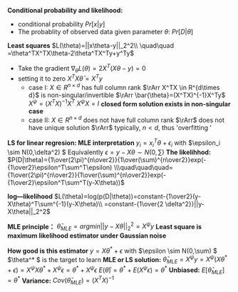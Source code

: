 **Conditional probability and likelihood:**

* conditional probability $Pr[x|y]$
* The probablity of observed data given parameter $\theta$: $Pr[D|\theta]$

**Least squares**
$L(\theta)=||x\theta-y||_2^2\\
\quad\quad =\theta^TX^TX\theta-2\theta^TX^Ty+y^Ty$
* Take the gradient
  $\nabla_\theta L(\theta)=2X^T(X\theta-y)=0$
* setting it to zero
  $X^TX\bar{\theta}=X^Ty$
  * case I:
    $X\in R^{n\times d}$ has full column rank
    $\rArr X^TX \in R^{d\times d}$ is non-singular/invertible
    $\rArr \bar{\theta}=(X^TX)^{-1}X^Ty$
    $X^\psi=(X^TX)^{-1}X^T$
    $X^\psi X=I$
    **closed form solution exists in non-singular case**
  * case II:
   $X\in R^{n\times d}$ does not have full column rank
   $\rArr$ does not have unique solution
   $\rArr$ typically, $n<d$, thus 'overfitting '

**LS for linear regresion: MLE interpretation**
$y_i=x_i^T\theta+\epsilon_i$  with $\epsilon_i \sim N(0,\delta^2) $
Equivalently
$\epsilon=y-X\theta \sim N(0,\sum)$
**The likelihhod:**
$P(D|\theta)={1\over(2\pi)^{n\over2}}{1\over(\sum)^{n\over2}}exp(-{1\over2}\epsilon^T\sum^T\epsilon)
\\\quad\quad\quad={1\over(2\pi)^{n\over2}}{1\over(\sum)^{n\over2}}exp(-{1\over2}\epsilon^T\sum^T(y-X\theta))$

**log—likelihood**
$L(\theta)=log(p(D|\theta))=constant-{1\over2}(y-X\theta)^T\sum^{-1}(y-X\theta)\\
=constant-{1\over{2 \delta^2}}||y-X\theta||_2^2$

**MLE principle：**
$\bar{\theta}_{MLE}=argmin||y-X\theta||_2^2=X^\psi y$
**Least square is maximum likelihood estimator under Gaussian noise**

**How good is this estimator**
$y=X\theta^*+\epsilon$ with $\epsilon \sim N(0,\sum)
$
$\theta^* $ is the target to learn
**MLE or LS solution:**
$\bar{\theta}_{MLE}=X^\psi y=X^\psi(X\theta^*+\epsilon)=X^\psi X\theta^*+X^\psi \epsilon=\theta^*+X^\psi\epsilon$
$E(\bar{\theta})=\theta^*+E(X^\psi \epsilon)=\theta^*$
**Unbiased:** $E[\bar{\theta}_{MLE}]=\theta^*$
**Variance:** $Cov(\bar{\theta}_{MLE})=(X^TX)^{-1}$

